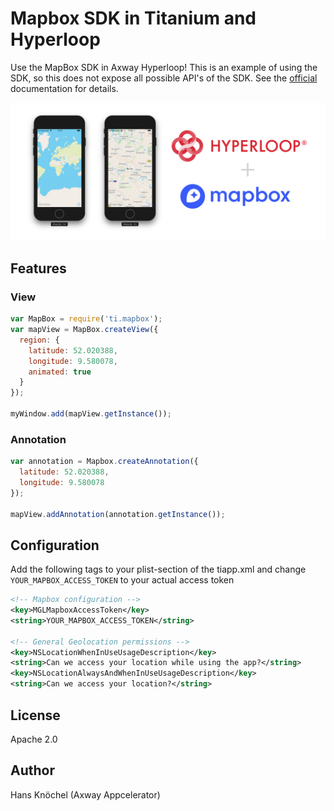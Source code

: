# Mapbox SDK in Titanium and Hyperloop

Use the MapBox SDK in Axway Hyperloop! This is an example of using the SDK, so this does not expose all possible API's
of the SDK. See the [official](https://www.mapbox.com/ios-sdk/) documentation for details.

<img src="example.jpg" width="800" alt="Mapbox SDK in Appcelerator Hyperloop" />

## Features

### View

```js
var MapBox = require('ti.mapbox');
var mapView = MapBox.createView({
  region: {
    latitude: 52.020388,
    longitude: 9.580078,
    animated: true
  }
});

myWindow.add(mapView.getInstance());
```

### Annotation

```js
var annotation = Mapbox.createAnnotation({
  latitude: 52.020388,
  longitude: 9.580078
});

mapView.addAnnotation(annotation.getInstance());
```

## Configuration

Add the following tags to your plist-section of the tiapp.xml and change `YOUR_MAPBOX_ACCESS_TOKEN` to your
actual access token
```xml
<!-- Mapbox configuration -->
<key>MGLMapboxAccessToken</key>
<string>YOUR_MAPBOX_ACCESS_TOKEN</string>

<!-- General Geolocation permissions -->
<key>NSLocationWhenInUseUsageDescription</key>
<string>Can we access your location while using the app?</string>
<key>NSLocationAlwaysAndWhenInUseUsageDescription</key>
<string>Can we access your location?</string>
```

## License

Apache 2.0

## Author

Hans Knöchel (Axway Appcelerator)
